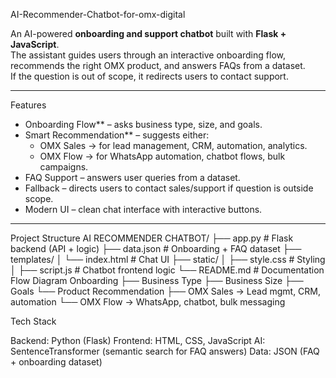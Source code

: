 AI-Recommender-Chatbot-for-omx-digital

An AI-powered **onboarding and support chatbot** built with **Flask + JavaScript**.  
The assistant guides users through an interactive onboarding flow, recommends the right OMX product, and answers FAQs from a dataset.  
If the question is out of scope, it redirects users to contact support.

---

Features
- Onboarding Flow** – asks business type, size, and goals.
- Smart Recommendation** – suggests either:
  - OMX Sales → for lead management, CRM, automation, analytics.
  - OMX Flow → for WhatsApp automation, chatbot flows, bulk campaigns.
- FAQ Support – answers user queries from a dataset.
- Fallback – directs users to contact sales/support if question is outside scope.
- Modern UI – clean chat interface with interactive buttons.

---
Project Structure
AI RECOMMENDER CHATBOT/
├── app.py # Flask backend (API + logic)
├── data.json # Onboarding + FAQ dataset
├── templates/
│ └── index.html # Chat UI
├── static/
│ ├── style.css # Styling
│ ├── script.js # Chatbot frontend logic
└── README.md # Documentation
Flow Diagram
Onboarding
 ├── Business Type
 ├── Business Size
 ├── Goals
 └── Product Recommendation
        ├── OMX Sales → Lead mgmt, CRM, automation
        └── OMX Flow  → WhatsApp, chatbot, bulk messaging

Tech Stack

Backend: Python (Flask)
Frontend: HTML, CSS, JavaScript
AI: SentenceTransformer (semantic search for FAQ answers)
Data: JSON (FAQ + onboarding dataset)
